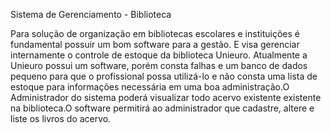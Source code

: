 Sistema de Gerenciamento - Biblioteca

Para solução de organização em bibliotecas escolares e instituições é fundamental possuir um bom software para a gestão. E visa gerenciar internamente o controle de estoque da biblioteca Unieuro. Atualmente a Unieuro possui um software, porém consta falhas e um banco de dados pequeno para que o profissional possa utilizá-lo e não consta uma lista de estoque para  informações necessária em uma  boa administração.O Administrador do sistema poderá visualizar todo acervo existente existente na biblioteca.O software permitirá ao administrador que cadastre, altere e liste os livros do acervo. 
